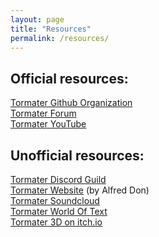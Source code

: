 ```yaml
---
layout: page
title: "Resources"
permalink: /resources/
---
```

## Official resources:
[Tormater Github Organization](https://github.com/tormater)<br>
[Tormater Forum](http://torum.rf.gd/forum)<br>
[Tormater YouTube](https://www.youtube.com/@tormater)
## Unofficial resources:
[Tormater Discord Guild](https://discord.com/invite/zbQUz6XeHS)<br>
[Tormater Website](https://sites.google.com/view/tormater/) (by Alfred Don)<br>
[Tormater Soundcloud](https://soundcloud.com/tormater)<br>
[Tormater World Of Text](https://www.yourworldoftext.com/tormater)<br>
[Tormater 3D on itch.io](https://alfred-don.itch.io/tormater-3d)<br>
